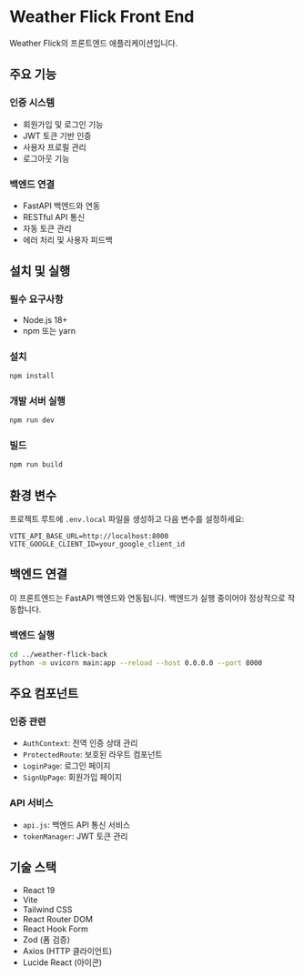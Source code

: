 # Weather Flick Front End

Weather Flick의 프론트엔드 애플리케이션입니다.

## 주요 기능

### 인증 시스템

- 회원가입 및 로그인 기능
- JWT 토큰 기반 인증
- 사용자 프로필 관리
- 로그아웃 기능

### 백엔드 연결

- FastAPI 백엔드와 연동
- RESTful API 통신
- 자동 토큰 관리
- 에러 처리 및 사용자 피드백

## 설치 및 실행

### 필수 요구사항

- Node.js 18+
- npm 또는 yarn

### 설치

```bash
npm install
```

### 개발 서버 실행

```bash
npm run dev
```

### 빌드

```bash
npm run build
```

## 환경 변수

프로젝트 루트에 `.env.local` 파일을 생성하고 다음 변수를 설정하세요:

```env
VITE_API_BASE_URL=http://localhost:8000
VITE_GOOGLE_CLIENT_ID=your_google_client_id
```

## 백엔드 연결

이 프론트엔드는 FastAPI 백엔드와 연동됩니다. 백엔드가 실행 중이어야 정상적으로 작동합니다.

### 백엔드 실행

```bash
cd ../weather-flick-back
python -m uvicorn main:app --reload --host 0.0.0.0 --port 8000
```

## 주요 컴포넌트

### 인증 관련

- `AuthContext`: 전역 인증 상태 관리
- `ProtectedRoute`: 보호된 라우트 컴포넌트
- `LoginPage`: 로그인 페이지
- `SignUpPage`: 회원가입 페이지

### API 서비스

- `api.js`: 백엔드 API 통신 서비스
- `tokenManager`: JWT 토큰 관리

## 기술 스택

- React 19
- Vite
- Tailwind CSS
- React Router DOM
- React Hook Form
- Zod (폼 검증)
- Axios (HTTP 클라이언트)
- Lucide React (아이콘)

